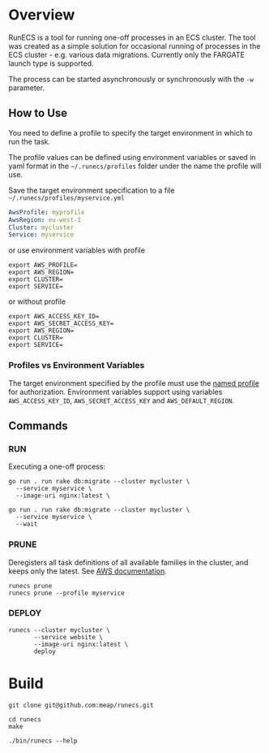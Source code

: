 # Overview

RunECS is a tool for running one-off processes in an ECS cluster. The tool was created as a simple solution for occasional running of processes in the ECS cluster - e.g. various data migrations. Currently only the FARGATE launch type is supported.

The process can be started asynchronously or synchronously with the `-w` parameter.

## How to Use

You need to define a profile to specify the target environment in which to run the task.

The profile values can be defined using environment variables or saved in yaml format in the `~/.runecs/profiles` folder under the name the profile will use.

Save the target environment specification to a file `~/.runecs/profiles/myservice.yml`

```yaml
AwsProfile: myprofile
AwsRegion: eu-west-1
Cluster: mycluster
Service: myservice
```

or use environment variables with profile 

```shell
export AWS_PROFILE=
export AWS_REGION=
export CLUSTER=
export SERVICE=
```

or without profile

```shell
export AWS_ACCESS_KEY_ID=
export AWS_SECRET_ACCESS_KEY=
export AWS_REGION=
export CLUSTER=
export SERVICE=
```

### Profiles vs Environment Variables

The target environment specified by the profile must use the [named profile](https://docs.aws.amazon.com/cli/latest/userguide/cli-configure-profiles.html) for authorization. Environment variables support using variables `AWS_ACCESS_KEY_ID`, `AWS_SECRET_ACCESS_KEY` and `AWS_DEFAULT_REGION`.

## Commands

### RUN

Executing a one-off process:

```shell
go run . run rake db:migrate --cluster mycluster \
  --service myservice \
  --image-uri nginx:latest \

go run . run rake db:migrate --cluster mycluster \
  --service myservice \
  --wait
```

### PRUNE

Deregisters all task definitions of all available families in the cluster, and keeps only the latest. See [AWS documentation](https://docs.aws.amazon.com/AmazonECS/latest/APIReference/API_DeregisterTaskDefinition.html).

```shell
runecs prune
runecs prune --profile myservice
```

### DEPLOY

```shell
runecs --cluster mycluster \
       --service website \
       --image-uri nginx:latest \
       deploy
```

# Build

```shell
git clone git@github.com:meap/runecs.git

cd runecs
make

./bin/runecs --help
```

